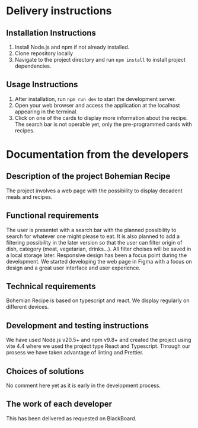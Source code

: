 # Delivery instructions

## Installation Instructions

1. Install Node.js and npm if not already installed.
2. Clone repository locally
3. Navigate to the project directory and run `npm install` to install project dependencies.

## Usage Instructions

1. After installation, run `npm run dev` to start the development server.
2. Open your web browser and access the application at the localhost appearing in the terminal.
3. Click on one of the cards to display more information about the recipe. The search bar is not operable yet, only the pre-programmed cards with recipes.

# Documentation from the developers

## Description of the project Bohemian Recipe

The project involves a web page with the possibility to display decadent meals and recipes.

## Functional requirements

The user is presentet with a search bar with the planned possibility to search for whatever one might please to eat. It is also planned to add a filtering possibility in the later version so that the user can filter origin of dish, category (meat, vegetarian, drinks...). All filter choises will be saved in a local storage later. Responsive design has been a focus point during the development. We started developing the web page in Figma with a focus on design and a great user interface and user experience.

## Technical requirements

Bohemian Recipe is based on typescript and react. We display regularly on different devices.

## Development and testing instructions

We have used Node.js v20.5+ and npm v9.8+ and created the project using vite 4.4 where we used the project type React and Typescript. Through our prosess we have taken advantage of linting and Prettier.

## Choices of solutions

No comment here yet as it is early in the development process.

## The work of each developer

This has been delivered as requested on BlackBoard.
